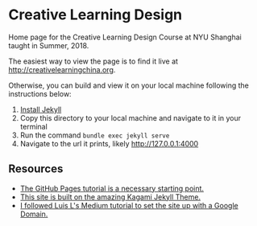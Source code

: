 # Creative Learning Design
Home page for the Creative Learning Design Course at NYU Shanghai taught in Summer, 2018.

The easiest way to view the page is to find it live at http://creativelearningchina.org.

Otherwise, you can build and view it on your local machine following the instructions below:
1. [Install Jekyll](https://jekyllrb.com)
2. Copy this directory to your local machine and navigate to it in your terminal
3. Run the command `bundle exec jekyll serve`
4. Navigate to the url it prints, likely http://127.0.0.1:4000

## Resources
* [The GitHub Pages tutorial is a necessary starting point.](https://pages.github.com)
* [This site is built on the amazing Kagami Jekyll Theme.](https://github.com/kamikat/jekyll-theme-kagami)
* [I followed Luis L's Medium tutorial to set the site up with a Google Domain.](https://medium.com/@Tnylnc/tnylnc-how-to-set-up-github-pages-with-google-domains-83bd5a4fbc5c)
